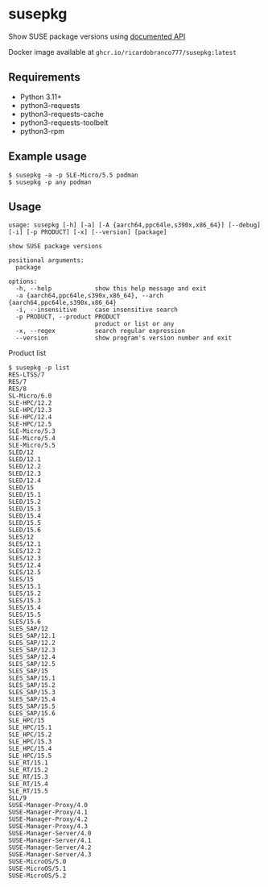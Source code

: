 # susepkg

Show SUSE package versions using [documented API](https://scc.suse.com/api/package_search/v4/documentation)

Docker image available at `ghcr.io/ricardobranco777/susepkg:latest`

## Requirements

- Python 3.11+
- python3-requests
- python3-requests-cache
- python3-requests-toolbelt
- python3-rpm

## Example usage

```
$ susepkg -a -p SLE-Micro/5.5 podman
$ susepkg -p any podman
```

## Usage

```
usage: susepkg [-h] [-a] [-A {aarch64,ppc64le,s390x,x86_64}] [--debug] [-i] [-p PRODUCT] [-x] [--version] [package]

show SUSE package versions

positional arguments:
  package

options:
  -h, --help            show this help message and exit
  -a {aarch64,ppc64le,s390x,x86_64}, --arch {aarch64,ppc64le,s390x,x86_64}
  -i, --insensitive     case insensitive search
  -p PRODUCT, --product PRODUCT
                        product or list or any
  -x, --regex           search regular expression
  --version             show program's version number and exit
```

Product list

```
$ susepkg -p list
RES-LTSS/7
RES/7
RES/8
SL-Micro/6.0
SLE-HPC/12.2
SLE-HPC/12.3
SLE-HPC/12.4
SLE-HPC/12.5
SLE-Micro/5.3
SLE-Micro/5.4
SLE-Micro/5.5
SLED/12
SLED/12.1
SLED/12.2
SLED/12.3
SLED/12.4
SLED/15
SLED/15.1
SLED/15.2
SLED/15.3
SLED/15.4
SLED/15.5
SLED/15.6
SLES/12
SLES/12.1
SLES/12.2
SLES/12.3
SLES/12.4
SLES/12.5
SLES/15
SLES/15.1
SLES/15.2
SLES/15.3
SLES/15.4
SLES/15.5
SLES/15.6
SLES_SAP/12
SLES_SAP/12.1
SLES_SAP/12.2
SLES_SAP/12.3
SLES_SAP/12.4
SLES_SAP/12.5
SLES_SAP/15
SLES_SAP/15.1
SLES_SAP/15.2
SLES_SAP/15.3
SLES_SAP/15.4
SLES_SAP/15.5
SLES_SAP/15.6
SLE_HPC/15
SLE_HPC/15.1
SLE_HPC/15.2
SLE_HPC/15.3
SLE_HPC/15.4
SLE_HPC/15.5
SLE_RT/15.1
SLE_RT/15.2
SLE_RT/15.3
SLE_RT/15.4
SLE_RT/15.5
SLL/9
SUSE-Manager-Proxy/4.0
SUSE-Manager-Proxy/4.1
SUSE-Manager-Proxy/4.2
SUSE-Manager-Proxy/4.3
SUSE-Manager-Server/4.0
SUSE-Manager-Server/4.1
SUSE-Manager-Server/4.2
SUSE-Manager-Server/4.3
SUSE-MicroOS/5.0
SUSE-MicroOS/5.1
SUSE-MicroOS/5.2
```
